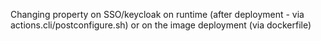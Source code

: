 Changing property on SSO/keycloak on runtime (after deployment - via actions.cli/postconfigure.sh) or on the image deployment (via dockerfile)
